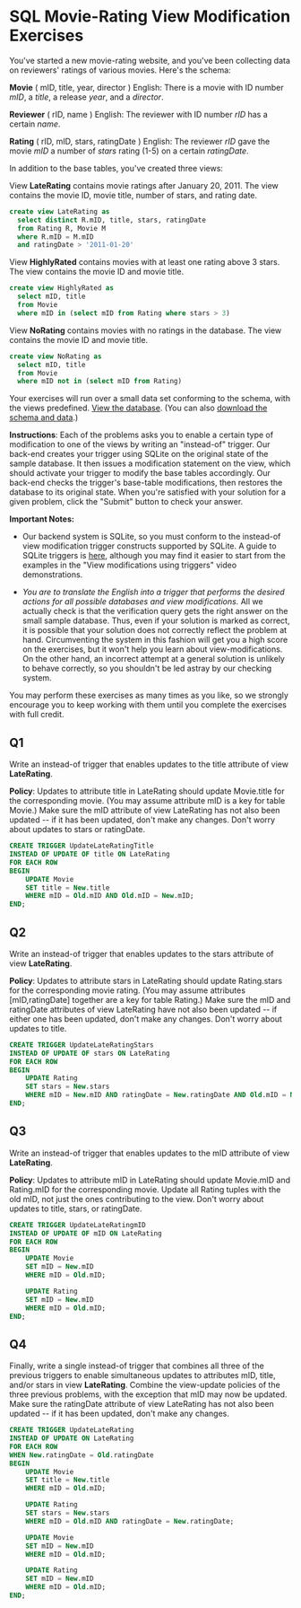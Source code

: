 # SQL Movie-Rating View Modification Exercises

You've started a new movie-rating website, and you've been collecting data on reviewers' ratings of various movies. Here's the schema:

**Movie** ( mID, title, year, director )
English: There is a movie with ID number *mID*, a *title*, a release *year*, and a *director*.

**Reviewer** ( rID, name )
English: The reviewer with ID number *rID* has a certain *name*.

**Rating** ( rID, mID, stars, ratingDate )
English: The reviewer *rID* gave the movie *mID* a number of *stars* rating (1-5) on a certain *ratingDate*.

In addition to the base tables, you've created three views:

View **LateRating** contains movie ratings after January 20, 2011. The view contains the movie ID, movie title, number of stars, and rating date.

```sql
create view LateRating as
  select distinct R.mID, title, stars, ratingDate
  from Rating R, Movie M
  where R.mID = M.mID
  and ratingDate > '2011-01-20'
```

View **HighlyRated** contains movies with at least one rating above 3 stars. The view contains the movie ID and movie title.

```sql
create view HighlyRated as
  select mID, title
  from Movie
  where mID in (select mID from Rating where stars > 3)
```

View **NoRating** contains movies with no ratings in the database. The view contains the movie ID and movie title.

```sql
create view NoRating as
  select mID, title
  from Movie
  where mID not in (select mID from Rating)
```

Your exercises will run over a small data set conforming to the schema, with the views predefined. [View the database](https://lagunita.stanford.edu/c4x/DB/Views/asset/viewmoviedata.html). (You can also [download the schema and data](https://s3-us-west-2.amazonaws.com/prod-c2g/db/Winter2013/files/viewmovie.sql).)

**Instructions**: Each of the problems asks you to enable a certain type of modification to one of the views by writing an "instead-of" trigger. Our back-end creates your trigger using SQLite on the original state of the sample database. It then issues a modification statement on the view, which should activate your trigger to modify the base tables accordingly. Our back-end checks the trigger's base-table modifications, then restores the database to its original state. When you're satisfied with your solution for a given problem, click the "Submit" button to check your answer.

**Important Notes:**

- Our backend system is SQLite, so you must conform to the instead-of view modification trigger constructs supported by SQLite. A guide to SQLite triggers is [here](http://www.sqlite.org/lang_createtrigger.html), although you may find it easier to start from the examples in the "View modifications using triggers" video demonstrations.

- *You are to translate the English into a trigger that performs the desired actions for all possible databases and view modifications.* All we actually check is that the verification query gets the right answer on the small sample database. Thus, even if your solution is marked as correct, it is possible that your solution does not correctly reflect the problem at hand. Circumventing the system in this fashion will get you a high score on the exercises, but it won't help you learn about view-modifications. On the other hand, an incorrect attempt at a general solution is unlikely to behave correctly, so you shouldn't be led astray by our checking system.

You may perform these exercises as many times as you like, so we strongly encourage you to keep working with them until you complete the exercises with full credit.

## Q1

Write an instead-of trigger that enables updates to the title attribute of view **LateRating**.

**Policy**: Updates to attribute title in LateRating should update Movie.title for the corresponding movie. (You may assume attribute mID is a key for table Movie.) Make sure the mID attribute of view LateRating has not also been updated -- if it has been updated, don't make any changes. Don't worry about updates to stars or ratingDate.

```sql
CREATE TRIGGER UpdateLateRatingTitle
INSTEAD OF UPDATE OF title ON LateRating
FOR EACH ROW
BEGIN
    UPDATE Movie
    SET title = New.title
    WHERE mID = Old.mID AND Old.mID = New.mID;
END;
```

## Q2

Write an instead-of trigger that enables updates to the stars attribute of view **LateRating**.

**Policy**: Updates to attribute stars in LateRating should update Rating.stars for the corresponding movie rating. (You may assume attributes [mID,ratingDate] together are a key for table Rating.) Make sure the mID and ratingDate attributes of view LateRating have not also been updated -- if either one has been updated, don't make any changes. Don't worry about updates to title.

```sql
CREATE TRIGGER UpdateLateRatingStars
INSTEAD OF UPDATE OF stars ON LateRating
FOR EACH ROW
BEGIN
    UPDATE Rating
    SET stars = New.stars
    WHERE mID = New.mID AND ratingDate = New.ratingDate AND Old.mID = New.mID AND Old.ratingDate = New.ratingDate;
END;
```

## Q3

Write an instead-of trigger that enables updates to the mID attribute of view **LateRating**.

**Policy**: Updates to attribute mID in LateRating should update Movie.mID and Rating.mID for the corresponding movie. Update all Rating tuples with the old mID, not just the ones contributing to the view. Don't worry about updates to title, stars, or ratingDate.

```sql
CREATE TRIGGER UpdateLateRatingmID
INSTEAD OF UPDATE OF mID ON LateRating
FOR EACH ROW
BEGIN
    UPDATE Movie
    SET mID = New.mID
    WHERE mID = Old.mID;

    UPDATE Rating
    SET mID = New.mID
    WHERE mID = Old.mID;
END;
```

## Q4

Finally, write a single instead-of trigger that combines all three of the previous triggers to enable simultaneous updates to attributes mID, title, and/or stars in view **LateRating**. Combine the view-update policies of the three previous problems, with the exception that mID may now be updated. Make sure the ratingDate attribute of view LateRating has not also been updated -- if it has been updated, don't make any changes.

```sql
CREATE TRIGGER UpdateLateRating
INSTEAD OF UPDATE ON LateRating
FOR EACH ROW
WHEN New.ratingDate = Old.ratingDate
BEGIN
    UPDATE Movie
    SET title = New.title
    WHERE mID = Old.mID;

    UPDATE Rating
    SET stars = New.stars
    WHERE mID = Old.mID AND ratingDate = New.ratingDate;

    UPDATE Movie
    SET mID = New.mID
    WHERE mID = Old.mID;

    UPDATE Rating
    SET mID = New.mID
    WHERE mID = Old.mID;
END;
```
